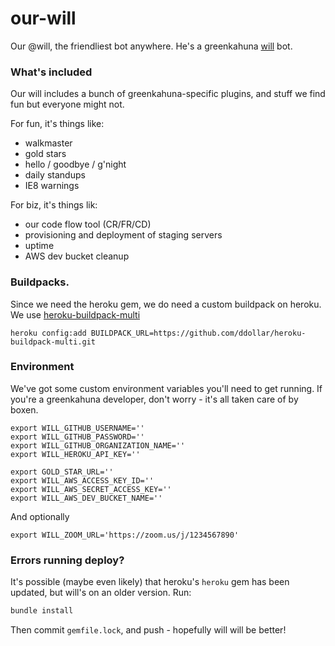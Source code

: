 our-will
========

Our @will, the friendliest bot anywhere.  He's a greenkahuna [will](https://github.com/greenkahuna/will) bot.


### What's included
Our will includes a bunch of greenkahuna-specific plugins, and stuff we find fun but everyone might not.  

For fun, it's things like:

- walkmaster
- gold stars
- hello / goodbye / g'night
- daily standups
- IE8 warnings

For biz, it's things lik:

- our code flow tool (CR/FR/CD)
- provisioning and deployment of staging servers
- uptime
- AWS dev bucket cleanup


### Buildpacks.
Since we need the heroku gem, we do need a custom buildpack on heroku. We use [heroku-buildpack-multi](https://github.com/ddollar/heroku-buildpack-multi)
```
heroku config:add BUILDPACK_URL=https://github.com/ddollar/heroku-buildpack-multi.git
```


### Environment
We've got some custom environment variables you'll need to get running. If you're a greenkahuna developer, don't worry - it's all taken care of by boxen.

```
export WILL_GITHUB_USERNAME=''
export WILL_GITHUB_PASSWORD=''
export WILL_GITHUB_ORGANIZATION_NAME=''
export WILL_HEROKU_API_KEY=''

export GOLD_STAR_URL=''
export WILL_AWS_ACCESS_KEY_ID=''
export WILL_AWS_SECRET_ACCESS_KEY=''
export WILL_AWS_DEV_BUCKET_NAME=''
```

And optionally

```
export WILL_ZOOM_URL='https://zoom.us/j/1234567890'
```


### Errors running deploy?
It's possible (maybe even likely) that heroku's `heroku` gem has been updated, but will's on an older version. Run:

```bash
bundle install
```

Then commit `gemfile.lock`, and push - hopefully will will be better!
